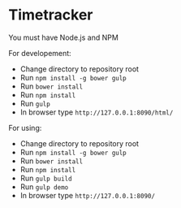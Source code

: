 # Timetracker

You must have Node.js and NPM

For developement:

* Change directory to repository root
* Run `npm install -g bower gulp`
* Run `bower install`
* Run `npm install`
* Run `gulp`
* In browser type `http://127.0.0.1:8090/html/`

For using:

* Change directory to repository root
* Run `npm install -g bower gulp`
* Run `bower install`
* Run `npm install`
* Run `gulp build`
* Run `gulp demo`
* In browser type `http://127.0.0.1:8090/`
